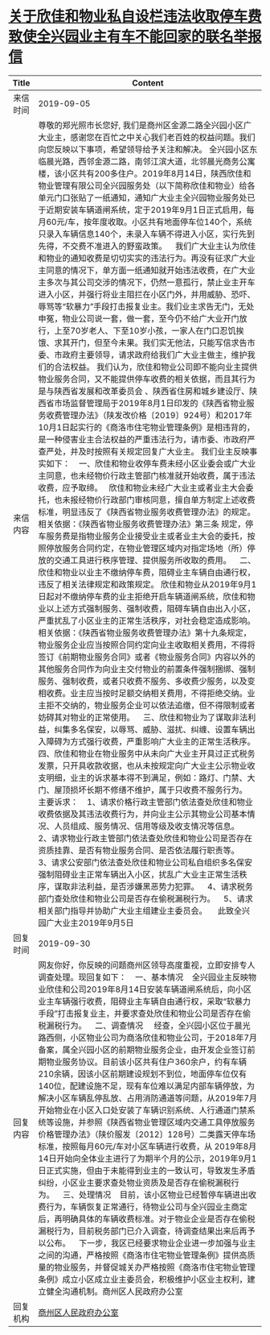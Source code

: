 # [关于欣佳和物业私自设栏违法收取停车费致使全兴园业主有车不能回家的联名举报信](http://www.shangluo.gov.cn/zmhd/ldxxxx.jsp?urltype=leadermail.LeaderMailContentUrl&wbtreeid=1112&leadermailid=5431)

| Title |                                                                                                                                                                                                                                                                                                                                                                                                                                                                                                                                                                                                                                                                                                                                                                                                                                                                                                                                                             Content                                                                                                                                                                                                                                                                                                                                                                                                                                                                                                                                                                                                                                                                                                                                                                                                                                                                                                                                                             |
|:-----:|---------------------------------------------------------------------------------------------------------------------------------------------------------------------------------------------------------------------------------------------------------------------------------------------------------------------------------------------------------------------------------------------------------------------------------------------------------------------------------------------------------------------------------------------------------------------------------------------------------------------------------------------------------------------------------------------------------------------------------------------------------------------------------------------------------------------------------------------------------------------------------------------------------------------------------------------------------------------------------------------------------------------------------------------------------------------------------------------------------------------------------------------------------------------------------------------------------------------------------------------------------------------------------------------------------------------------------------------------------------------------------------------------------------------------------------------------------------------------------------------------------------------------------------------------------------------------------------------------------------------------------------------------------------------------------------------------------------------------------------------------------------------------------------------------------------------------------------------------------------------------------------------------------------------------------|
| 来信时间  | 2019-09-05                                                                                                                                                                                                                                                                                                                                                                                                                                                                                                                                                                                                                                                                                                                                                                                                                                                                                                                                                                                                                                                                                                                                                                                                                                                                                                                                                                                                                                                                                                                                                                                                                                                                                                                                                                                                                                                                                                                      |
| 来信内容  | 尊敬的郑光照市长您好, 我们是商州区金源二路全兴园小区广大业主，感谢您在百忙之中关心我们老百姓的权益问题。我们向您反映以下事项，希望领导给予关注和解决。 全兴园小区东临晨光路，西邻金源二路，南邻江滨大道，北邻晨光商务公寓楼，该小区共有200多住户。2019年8月14日，陕西欣佳和物业管理有限公司全兴园服务处（以下简称欣佳和物业）给各单元门口张贴了一纸通知，通知广大业主全兴园物业服务处已于近期安装车辆道闸系统，定于2019年9月1日正式启用，每月60元/车，按年度收取。小区共有地面停车位140个，系统只录入车辆信息140个，未录入车辆不得进入小区，实行先到先得，不交费不准进入的野蛮政策。    我们广大业主认为欣佳和物业的通知收费是切切实实的违法行为。再没有征求广大业主同意的情况下，单方面一纸通知就开始违法收费，在广大业主多次与其公司交涉的情况下，仍然一意孤行，禁止业主开车进入小区，并强行将业主阻拦在小区门外，并用威胁、恐吓、辱骂等“软暴力”手段打击报复业主。我们业主求告无门，无处申冤，物业公司说一套，做一套，至今仍不给广大业开门放行，上至70岁老人、下至10岁小孩，一家人在门口忍饥挨饿、求其开门，但至今未果。我们实无他法，只能写信求告市委、市政府主要领导，请求政府给我们广大业主做主，维护我们的合法权益。 我们认为，欣佳和物业公司即不能向业主提供物业服务合同，又不能提供停车收费的相关依据，而且其行为是与陕西省发展和改革委员会 、陕西省住房和城乡建设厅、陕西省市场监督管理局于2019年8月1日印发的《陕西省物业服务收费管理办法》（陕发改价格〔2019〕924号）和2017年10月1日起实行的《商洛市住宅物业管理条例》是相违背的，是一种侵害业主合法权益的严重违法行为，请市委、市政府严查严处，并及时按照有关规定回复广大业主。 我们业主反映事实如下：    一、欣佳和物业收停车费未经小区业委会或广大业主同意，也未经物价行政主管部门核准就开始收费，属于违法收费，应予取缔。   欣佳和物业未经广大业主或者业主大会委托，也未报经物价行政部门审核同意，擅自单方制定上述收费标准，明显违反了《陕西省物业服务收费管理办法》的规定。 相关依据：《陕西省物业服务收费管理办法》第三条 规定，停车服务费是指物业服务企业接受业主或者业主大会的委托，按照停放服务合同约定，在物业管理区域内对指定场地（所）停放的交通工具进行秩序管理、提供服务所收取的费用。    二、欣佳和物业以业主不缴纳停车费，阻碍业主车辆自由通行权，违反了相关法律规定和政策规定。 欣佳和物业从2019年9月1日起对不缴纳停车费的业主拒绝开启车辆道闸系统，欣佳和物业以上述方式强制服务、强制收费，阻碍车辆自由出入小区，严重扰乱了小区业主的正常生活秩序，对社会稳定造成影响。 相关依据：《陕西省物业服务收费管理办法》第十九条规定，物业服务企业应当按照合同约定向业主收取相关费用，不得将签订《前期物业服务合同》或者《物业服务合同》内容以外的其他服务合同作为向业主交付物业的前置条件强制捆绑、强制服务、强制收费，或者只收费不服务、多收费少服务，以及变相收费。业主应当按时足额交纳相关费用，不得拒绝交纳。业主拒不交纳的，物业服务企业可以依法追缴，但不得限制或者妨碍其对物业的正常使用。    三、欣佳和物业为了谋取非法利益，纠集多名保安，以辱骂、威胁、滋扰、纠缠、设置车辆出入障碍为方式强行收费，严重影响广大业主的正常生活秩序。 四、欣佳和物业在物业服务中从未向广大业主开具过正式税务发票，只开具收款收据，也从未按规定向广大业主公示物业收支明细，业主的诉求基本得不到满足，例如：路灯、门禁、大门、屋顶损坏长期不修缮不维护，属于只收费不服务行为。    主要诉求：    1、请求价格行政主管部门依法查处欣佳和物业收费依据及其违法收费行为，并向业主公示其物业公司基本情况、人员组成、服务情况、信用等级及收支情况等信息。    2、请求物业行政主管部门依法查处欣佳和物业公司是否存在资质挂靠、是否有物业服务合同、是否依法履行职责等。    3、请求公安部门依法查处欣佳和物业公司私自组织多名保安强制阻碍业主正常车辆出入小区，扰乱广大业主正常生活秩序，谋取非法利益，是否涉嫌黑恶势力犯罪。    4、请求税务部门查处欣佳和物业公司是否存在偷税漏税行为。    5、请求相关部门指导并协助广大业主组建业主委员会。     此致全兴园广大业主2019年9月5日 |
| 回复时间  | 2019-09-30                                                                                                                                                                                                                                                                                                                                                                                                                                                                                                                                                                                                                                                                                                                                                                                                                                                                                                                                                                                                                                                                                                                                                                                                                                                                                                                                                                                                                                                                                                                                                                                                                                                                                                                                                                                                                                                                                                                      |
| 回复内容  | 网友你好，你反映的问题商州区领导高度重视，立即安排专人调查处理。现回复如下：    一、基本情况    全兴园业主反映物业欣佳和公司2019年8月14日安装车辆道闸系统后，向小区业主车辆强行收费，阻碍业主车辆自由通行权，采取“软暴力手段”打击报复业主，并要求查处欣佳和物业公司是否存在偷税漏税行为。    二、调查情况     经查，全兴园小区位于晨光路西侧，小区物业公司为商洛欣佳和物业公司，于2018年7月备案，属全兴园小区的前期物业服务企业，由开发企业签订前期物业服务协议。目前该小区共有住户360余户，约有车辆210余辆，因该小区前期建设规划不到位，地面停车位仅有140位，配建设施不足，现有车位难以满足内部车辆停放，为解决小区车辆乱停乱放、占用消防通道等问题，从2019年7月开始物业在小区入口处安装了车辆识别系统、人行通道门禁系统等设施，并参照《陕西省物业管理区域内交通工具停放服务价格管理办法》（陕价服发〔2012〕128号）二类露天停车场标准，按照每月60元/车对小区车辆进行收费，从 2019年8月14日开始向全体业主进行了为期半个月的公示，2019年9月1日正式实施，但由于未能得到业主的一致认可，导致发生矛盾纠纷，小区业主要求查处物业资质及是否存在偷税漏税行为。    三、处理情况    目前，该小区物业已经暂停车辆进出收费行为，车辆恢复正常通行，待物业公司与全兴园业主商定后，再明确具体的车辆收费标准。对于物业企业是否存在偷税漏税行为，目前税务部门已介入调查，待调查结果出来后再予以公布。    下一步，我区已经要求物业企业进一步加强与业主之间的沟通，严格按照《商洛市住宅物业管理条例》提供高质量的物业服务，并督促城关办严格按照《商洛市住宅物业管理条例》成立小区成立业主委员会，积极维护小区业主权利，建立健全沟通机制。商州区人民政府办公室                                                                                                                                                                                                                                                                                                                                                                                                                                                                                                                                                                                                                                                                                                                                                                                                                                                                                                                                                                                                                                                                                                                  |
| 回复机构  | [商州区人民政府办公室](../../category/agencies/商州区人民政府办公室.md)                                                                                                                                                                                                                                                                                                                                                                                                                                                                                                                                                                                                                                                                                                                                                                                                                                                                                                                                                                                                                                                                                                                                                                                                                                                                                                                                                                                                                                                                                                                                                                                                                                                                                                                                                                                                                                                                             |